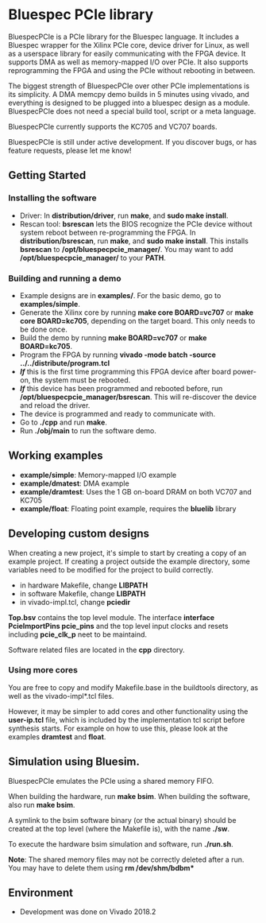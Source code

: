 # Bluespec PCIe library

BluespecPCIe is a PCIe library for the Bluespec language.
It includes a Bluespec wrapper for the Xilinx PCIe core, device driver for Linux, as well as a userspace library for easily communicating with the FPGA device.
It supports DMA as well as memory-mapped I/O over PCIe.
It also supports reprogramming the FPGA and using the PCIe without rebooting in between.

The biggest strength of BluespecPCIe over other PCIe implementations is its simplicity.
A DMA memcpy demo builds in 5 minutes using vivado, and everything is designed to be plugged into a bluespec design as a module. BluespecPCIe does not need a special build tool, script or a meta language. 

BluespecPCIe currently supports the KC705 and VC707 boards.

BluespecPCIe is still under active development. If you discover bugs, or has feature requests, please let me know!

## Getting Started

### Installing the software
- Driver: In **distribution/driver**, run **make**, and **sudo make install**.
- Rescan tool: **bsrescan** lets the BIOS recognize the PCIe device without system reboot between re-programming the FPGA. In **distribution/bsrescan**, run **make**, and **sudo make install**. This installs **bsrescan** to **/opt/bluespecpcie_manager/**. You may want to add **/opt/bluespecpcie_manager/** to your **PATH**.

### Building and running a demo
- Example designs are in **examples/**. For the basic demo, go to **examples/simple**.
- Generate the Xilinx core by running **make core BOARD=vc707** or **make core BOARD=kc705**, depending on the target board. This only needs to be done once.
- Build the demo by running **make BOARD=vc707** or **make BOARD=kc705**.
- Program the FPGA by running **vivado -mode batch -source ../../distribute/program.tcl**
- **_If_** this is the first time programming this FPGA device after board power-on, the system must be rebooted.
- **_If_** this device has been programmed and rebooted before, run **/opt/bluespecpcie_manager/bsrescan**. This will re-discover the device and reload the driver.
- The device is programmed and ready to communicate with. 
- Go to **./cpp** and run **make**.
- Run **./obj/main** to run the software demo.

## Working examples

- **example/simple**: Memory-mapped I/O example
- **example/dmatest**: DMA example
- **example/dramtest**: Uses the 1 GB on-board DRAM on both VC707 and KC705
- **example/float**: Floating point example, requires the **bluelib** library


## Developing custom designs

When creating a new project, it's simple to start by creating a copy of an example project. 
If creating a project outside the example directory, some variables need to be modified for the project to build correctly.

- in hardware Makefile, change **LIBPATH**
- in software Makefile, change **LIBPATH**
- in vivado-impl.tcl, change **pciedir**

**Top.bsv** contains the top level module. The interface **interface PcieImportPins pcie_pins** and the top level input clocks and resets including **pcie_clk_p** neet to be maintaind.

Software related files are located in the **cpp** directory.

### Using more cores

You are free to copy and modify Makefile.base in the buildtools directory, as well as the vivado-impl\*.tcl files.

However, it may be simpler to add cores and other functionality using the **user-ip.tcl** file, which is included by the implementation tcl script before synthesis starts.
For example on how to use this, please look at the examples **dramtest** and **float**.


## Simulation using Bluesim.

BluespecPCIe emulates the PCIe using a shared memory FIFO.

When building the hardware, run **make bsim**.
When building the software, also run **make bsim**.

A symlink to the bsim software binary (or the actual binary) should be created at the top level (where the Makefile is), with the name **./sw**. 

To execute the hardware bsim simulation and software, run **./run.sh**.

**Note**: The shared memory files may not be correctly deleted after a run. You may have to delete them using **rm /dev/shm/bdbm\***

## Environment

- Development was done on Vivado 2018.2

